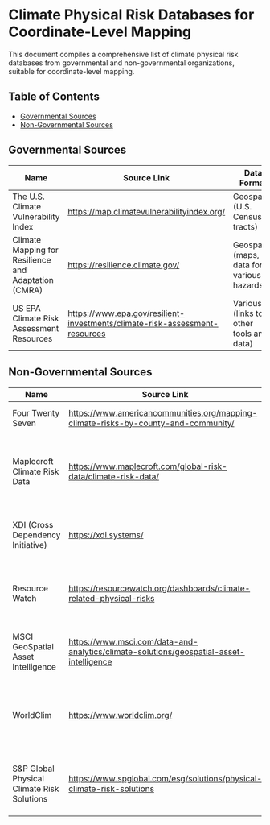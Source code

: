 # Climate Physical Risk Databases for Coordinate-Level Mapping

This document compiles a comprehensive list of climate physical risk databases from governmental and non-governmental organizations, suitable for coordinate-level mapping.

## Table of Contents

- [Governmental Sources](#governmental-sources)
- [Non-Governmental Sources](#non-governmental-sources)

## Governmental Sources

| Name | Source Link | Data Format |
|---|---|---|
| The U.S. Climate Vulnerability Index | https://map.climatevulnerabilityindex.org/ | Geospatial (U.S. Census tracts) |
| Climate Mapping for Resilience and Adaptation (CMRA) | https://resilience.climate.gov/ | Geospatial (maps, data for various hazards) |
| US EPA Climate Risk Assessment Resources | https://www.epa.gov/resilient-investments/climate-risk-assessment-resources | Various (links to other tools and data) |

## Non-Governmental Sources

| Name | Source Link | Data Format |
|---|---|---|
| Four Twenty Seven | https://www.americancommunities.org/mapping-climate-risks-by-county-and-community/ | Geospatial (maps, data for counties) |
| Maplecroft Climate Risk Data | https://www.maplecroft.com/global-risk-data/climate-risk-data/ | Global risk indices, climate scenarios, subnational mapping (proprietary) |
| XDI (Cross Dependency Initiative) | https://xdi.systems/ | Proprietary data, asset-level analysis, API access |
| Resource Watch | https://resourcewatch.org/dashboards/climate-related-physical-risks | Geospatial (various climate hazards), TCFD-aligned |
| MSCI GeoSpatial Asset Intelligence | https://www.msci.com/data-and-analytics/climate-solutions/geospatial-asset-intelligence | Geospatial, asset-level data, AI-powered (proprietary) |
| WorldClim | https://www.worldclim.org/ | Global climate data (gridded data, various formats like GeoTIFF) |
| S&P Global Physical Climate Risk Solutions | https://www.spglobal.com/esg/solutions/physical-climate-risk-solutions | Geospatial, asset-level data, proprietary models (CMIP6) |
